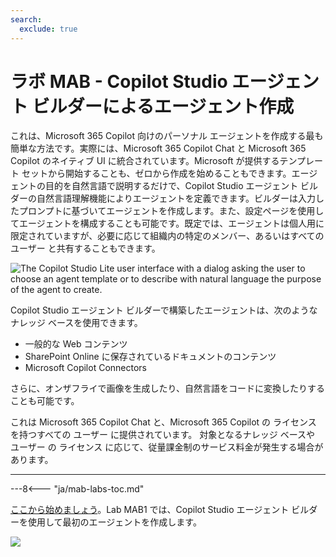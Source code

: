 ```yaml
---
search:
  exclude: true
---
```

# ラボ MAB - Copilot Studio エージェント ビルダーによるエージェント作成

これは、Microsoft 365 Copilot 向けのパーソナル エージェントを作成する最も簡単な方法です。実際には、Microsoft 365 Copilot Chat と Microsoft 365 Copilot のネイティブ UI に統合されています。Microsoft が提供するテンプレート セットから開始することも、ゼロから作成を始めることもできます。エージェントの目的を自然言語で説明するだけで、Copilot Studio エージェント ビルダーの自然言語理解機能によりエージェントを定義できます。ビルダーは入力したプロンプトに基づいてエージェントを作成します。また、設定ページを使用してエージェントを構成することも可能です。既定では、エージェントは個人用に限定されていますが、必要に応じて組織内の特定のメンバー、あるいはすべての ユーザー と共有することもできます。

![The Copilot Studio Lite user interface with a dialog asking the user to choose an agent template or to describe with natural language the purpose of the agent to create.](../../../assets/images/make-global-intro/copilot-agent-builder-01.png)

Copilot Studio エージェント ビルダーで構築したエージェントは、次のようなナレッジ ベースを使用できます。

- 一般的な Web コンテンツ
- SharePoint Online に保存されているドキュメントのコンテンツ
- Microsoft Copilot Connectors

さらに、オンザフライで画像を生成したり、自然言語をコードに変換したりすることも可能です。

これは Microsoft 365 Copilot Chat と、Microsoft 365 Copilot の ライセンス を持つすべての ユーザー に提供されています。
対象となるナレッジ ベースや ユーザー の ライセンス に応じて、従量課金制のサービス料金が発生する場合があります。

<hr />

---8<--- "ja/mab-labs-toc.md"

<a href="./01-first-agent">ここから始めましょう</a>。Lab MAB1 では、Copilot Studio エージェント ビルダーを使用して最初のエージェントを作成します。  
<cc-next />

<img src="https://m365-visitor-stats.azurewebsites.net/copilot-camp/make/agent-builder/index--ja" />